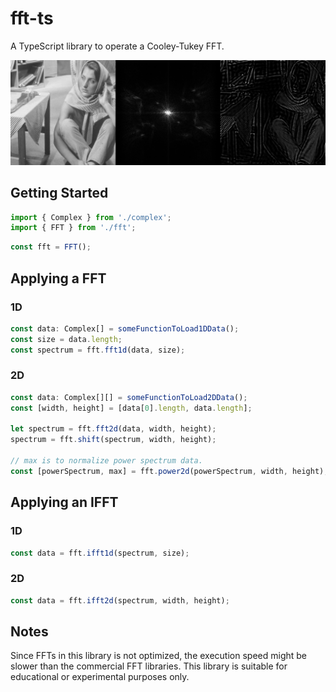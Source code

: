# fft-ts
A TypeScript library to operate a Cooley-Tukey FFT.

![Sample](https://github.com/tatsuky/fft-ts/blob/master/images/sample.png)

## Getting Started
```ts
import { Complex } from './complex';
import { FFT } from './fft';
```

```ts
const fft = FFT();
```

## Applying a FFT
### 1D
```ts
const data: Complex[] = someFunctionToLoad1DData();
const size = data.length;
const spectrum = fft.fft1d(data, size);
```

### 2D
```ts
const data: Complex[][] = someFunctionToLoad2DData();
const [width, height] = [data[0].length, data.length];

let spectrum = fft.fft2d(data, width, height);
spectrum = fft.shift(spectrum, width, height);

// max is to normalize power spectrum data.
const [powerSpectrum, max] = fft.power2d(powerSpectrum, width, height);
```

## Applying an IFFT
### 1D
```ts
const data = fft.ifft1d(spectrum, size);
```

### 2D
```ts
const data = fft.ifft2d(spectrum, width, height);
```

## Notes
Since FFTs in this library is not optimized, the execution speed might be slower than the commercial FFT libraries. This library is suitable for educational or experimental purposes only.
